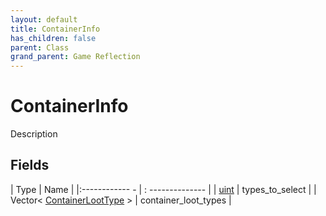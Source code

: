 ```yaml
---
layout: default
title: ContainerInfo
has_children: false
parent: Class
grand_parent: Game Reflection
---
```

# ContainerInfo
Description 

## Fields
| Type | Name |
|:------------ - | : -------------- |
| [uint](game-reflection/components/uint.md) | types_to_select |
| Vector< [ContainerLootType](game-reflection/classes/container_loot_type.md) > | container_loot_types |

